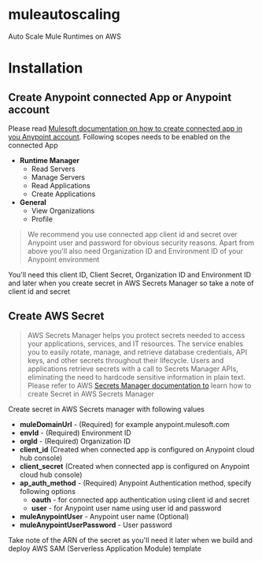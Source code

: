 # muleautoscaling
Auto Scale Mule Runtimes on AWS

# Installation

## Create Anypoint connected App or Anypoint account

Please read [Mulesoft documentation on how to create connected app in you Anypoint account](https://docs.mulesoft.com/access-management/connected-apps-overview). Following scopes needs to be enabled on the connected App 
- **Runtime Manager**
    - Read Servers
    - Manage Servers
    - Read Applications
    - Create Applications
- **General**
    - View Organizations
    - Profile

>We recommend you use connected app client id and secret over Anypoint user and password for obvious security reasons. Apart from above you'll also need Organization ID and Environment ID of your Anypoint environment

You'll need this client ID, Client Secret, Organization ID and Environment ID and  later when you create secret in AWS Secrets Manager so take a note of client id and secret

## Create AWS Secret

> AWS Secrets Manager helps you protect secrets needed to access your applications, services, and IT resources. The service enables you to easily rotate, manage, and retrieve database credentials, API keys, and other secrets throughout their lifecycle. Users and applications retrieve secrets with a call to Secrets Manager APIs, eliminating the need to hardcode sensitive information in plain text. Please refer to AWS [Secrets Manager documentation to](https://aws.amazon.com/secrets-manager/) learn how to create Secret in AWS Secrets Manager

Create secret in AWS Secrets manager with following values
- **muleDomainUrl** - (Required) for example anypoint.mulesoft.com 
- **envId** - (Required) Environment ID
- **orgId** - (Required) Organization ID
- **client_id** (Created when connected app is configured on Anypoint cloud hub console)
- **client_secret** (Created when connected app is configured on Anypoint cloud hub console)
- **ap_auth_method** - (Required) Anypoint Authentication method, specify following options
	- **oauth** - for connected app authentication using client id and secret
	- **user** - for Anypoint user name using user id and password
- **muleAnypointUser** - Anypoint user name (Optional)
- **muleAnypointUserPassword** - User password 

Take note of the ARN of the secret as you'll need it later when we build and deploy AWS SAM (Serverless Application Module) template
